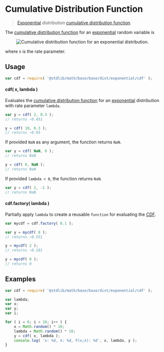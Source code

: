 Cumulative Distribution Function
===
> [Exponential][exponential] distribution [cumulative distribution function][cdf].

<!-- <intro> -->

The [cumulative distribution function][cdf] for an [exponential][exponential] random variable is

<!-- <equation class="equation" label="eq:cdf" align="center" raw="F(x;\lambda) = \begin{cases} 1-e^{-\lambda x} &amp; x \ge 0 \\ 0 & x < 0 \end{cases}" alt="Cumulative distribution function for an exponential distribution."> -->

<div class="equation" align="center" data-raw-text="F(x;\lambda) = \begin{cases} 1-e^{-\lambda x} &amp; x \ge 0 \\ 0 & x < 0 \end{cases}" data-equation="eq:cdf">
	<img src="" alt="Cumulative distribution function for an exponential distribution.">
	<br>
</div>

<!-- </equation -->

where `λ` is the rate parameter.

<!-- </intro> -->

<!-- <usage> -->

## Usage
``` javascript
var cdf = require( '@stdlib/math/base/base/dist/exponential/cdf' );
```

#### cdf( x, lambda )
Evaluates the [cumulative distribution function][cdf] for an [exponential][exponential] distribution with rate parameter `lambda`.

``` javascript
var y = cdf( 2, 0.3 );
// returns ~0.451

y = cdf( 10, 0.3 );
// returns ~0.95
```

If provided `NaN` as any argument, the function returns `NaN`.

``` javascript
var y = cdf( NaN, 0 );
// returns NaN

y = cdf( 0, NaN );
// returns NaN
```

If provided `lambda < 0`, the function returns `NaN`.

``` javascript
var y = cdf( 2, -1 );
// returns NaN
```

#### cdf.factory( lambda )

Partially apply `lambda` to create a reusable `function` for evaluating the [CDF][cdf].

``` javascript
var mycdf = cdf.factory( 0.1 );

var y = mycdf( 8 );
// returns ~0.551

y = mycdf( 2 );
// returns ~0.181

y = mycdf( 0 );
// returns 0
```

<!-- </usage> -->

<!-- <examples> -->

## Examples

``` javascript
var cdf = require( '@stdlib/math/base/base/dist/exponential/cdf' );

var lambda;
var x;
var y;
var i;

for ( i = 0; i < 10; i++ ) {
	x = Math.random() * 10;
	lambda = Math.random() * 10;
	y = cdf( x, lambda );
	console.log( 'x: %d, λ: %d, F(x;λ): %d', x, lambda, y );
}
```

<!-- </examples> -->


<!-- <links> -->

[cdf]:  https://en.wikipedia.org/wiki/Cumulative_distribution_function
[exponential]: https://en.wikipedia.org/wiki/Exponential_distribution

<!-- </links> -->
